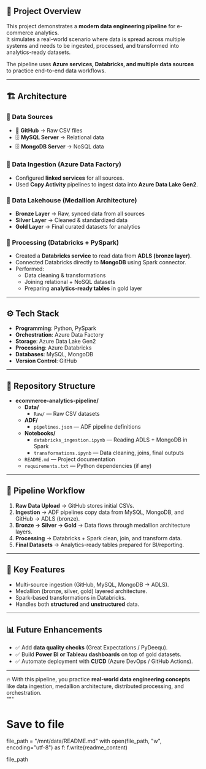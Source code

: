 ## 📌 Project Overview
This project demonstrates a **modern data engineering pipeline** for e-commerce analytics.  
It simulates a real-world scenario where data is spread across multiple systems and needs to be ingested, processed, and transformed into analytics-ready datasets.  

The pipeline uses **Azure services, Databricks, and multiple data sources** to practice end-to-end data workflows.  

---

## 🏗️ Architecture

### 🔹 Data Sources
- 📂 **GitHub** → Raw CSV files  
- 🗄️ **MySQL Server** → Relational data  
- 🗄️ **MongoDB Server** → NoSQL data  

### 🔹 Data Ingestion (Azure Data Factory)
- Configured **linked services** for all sources.  
- Used **Copy Activity** pipelines to ingest data into **Azure Data Lake Gen2**.  

### 🔹 Data Lakehouse (Medallion Architecture)
- **Bronze Layer** → Raw, synced data from all sources  
- **Silver Layer** → Cleaned & standardized data  
- **Gold Layer** → Final curated datasets for analytics  

### 🔹 Processing (Databricks + PySpark)
- Created a **Databricks service** to read data from **ADLS (bronze layer)**.  
- Connected Databricks directly to **MongoDB** using Spark connector.  
- Performed:
  - Data cleaning & transformations  
  - Joining relational + NoSQL datasets  
  - Preparing **analytics-ready tables** in gold layer  

---

## ⚙️ Tech Stack
- **Programming**: Python, PySpark  
- **Orchestration**: Azure Data Factory  
- **Storage**: Azure Data Lake Gen2  
- **Processing**: Azure Databricks  
- **Databases**: MySQL, MongoDB  
- **Version Control**: GitHub  

---

## 📂 Repository Structure

- **ecommerce-analytics-pipeline/**
  - **Data/**
    - `Raw/` — Raw CSV datasets
  - **ADF/**
    - `pipelines.json` — ADF pipeline definitions
  - **Notebooks/**
    - `databricks_ingestion.ipynb` — Reading ADLS + MongoDB in Spark
    - `transformations.ipynb` — Data cleaning, joins, final outputs
  - `README.md` — Project documentation
  - `requirements.txt` — Python dependencies (if any)

---

## 🚀 Pipeline Workflow
1. **Raw Data Upload** → GitHub stores initial CSVs.  
2. **Ingestion** → ADF pipelines copy data from MySQL, MongoDB, and GitHub → ADLS (bronze).  
3. **Bronze → Silver → Gold** → Data flows through medallion architecture layers.  
4. **Processing** → Databricks + Spark clean, join, and transform data.  
5. **Final Datasets** → Analytics-ready tables prepared for BI/reporting.  

---

## 🎯 Key Features
- Multi-source ingestion (GitHub, MySQL, MongoDB → ADLS).  
- Medallion (bronze, silver, gold) layered architecture.  
- Spark-based transformations in Databricks.  
- Handles both **structured** and **unstructured** data.  

---

## 📊 Future Enhancements
- ✅ Add **data quality checks** (Great Expectations / PyDeequ).  
- ✅ Build **Power BI or Tableau dashboards** on top of gold datasets.  
- ✅ Automate deployment with **CI/CD** (Azure DevOps / GitHub Actions).  

---

🔥 With this pipeline, you practice **real-world data engineering concepts** like data ingestion, medallion architecture, distributed processing, and orchestration.  
"""

# Save to file
file_path = "/mnt/data/README.md"
with open(file_path, "w", encoding="utf-8") as f:
    f.write(readme_content)

file_path
